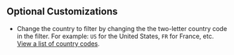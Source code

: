 ## Optional Customizations
- Change the country to filter by changing the the two-letter country code in the filter. For example: `US` for the United States, `FR` for France, etc. [View a list of country codes](https://en.wikipedia.org/wiki/ISO_3166-1_alpha-2#Current_codes).